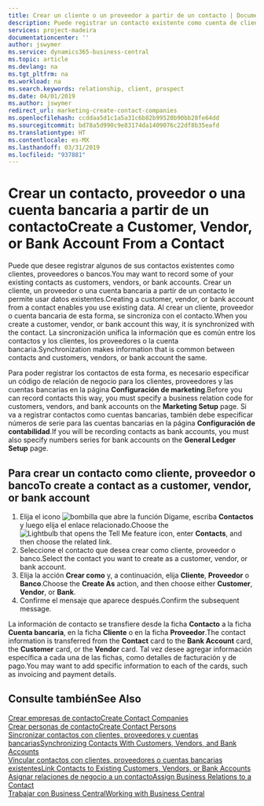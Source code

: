 ```yaml
---
title: Crear un cliente o un proveedor a partir de un contacto | Documentos de Microsoft
description: Puede registrar un contacto existente como cuenta de cliente, proveedor o banco usando datos existentes y especificando una relación de negocio.
services: project-madeira
documentationcenter: ''
author: jswymer
ms.service: dynamics365-business-central
ms.topic: article
ms.devlang: na
ms.tgt_pltfrm: na
ms.workload: na
ms.search.keywords: relationship, client, prospect
ms.date: 04/01/2019
ms.author: jswymer
redirect_url: marketing-create-contact-companies
ms.openlocfilehash: ccddaa5d1c1a5a31c6b82b99520b90bb28fe64dd
ms.sourcegitcommit: bd78a5d990c9e83174da1409076c22df8b35eafd
ms.translationtype: HT
ms.contentlocale: es-MX
ms.lasthandoff: 03/31/2019
ms.locfileid: "937881"
---
```

# <a name="create-a-customer-vendor-or-bank-account-from-a-contact"></a><span data-ttu-id="3132a-103">Crear un contacto, proveedor o una cuenta bancaria a partir de un contacto</span><span class="sxs-lookup"><span data-stu-id="3132a-103">Create a Customer, Vendor, or Bank Account From a Contact</span></span>
<span data-ttu-id="3132a-104">Puede que desee registrar algunos de sus contactos existentes como clientes, proveedores o bancos.</span><span class="sxs-lookup"><span data-stu-id="3132a-104">You may want to record some of your existing contacts as customers, vendors, or bank accounts.</span></span> <span data-ttu-id="3132a-105">Crear un cliente, un proveedor o una cuenta bancaria a partir de un contacto le permite usar datos existentes.</span><span class="sxs-lookup"><span data-stu-id="3132a-105">Creating a customer, vendor, or bank account from a contact enables you use existing data.</span></span> <span data-ttu-id="3132a-106">Al crear un cliente, proveedor o cuenta bancaria de esta forma, se sincroniza con el contacto.</span><span class="sxs-lookup"><span data-stu-id="3132a-106">When you create a customer, vendor, or bank account this way, it is synchronized with the contact.</span></span> <span data-ttu-id="3132a-107">La sincronización unifica la información que es común entre los contactos y los clientes, los proveedores o la cuenta bancaria.</span><span class="sxs-lookup"><span data-stu-id="3132a-107">Synchronization makes information that is common between contacts and customers, vendors, or bank account the same.</span></span>

<span data-ttu-id="3132a-108">Para poder registrar los contactos de esta forma, es necesario especificar un código de relación de negocio para los clientes, proveedores y las cuentas bancarias en la página **Configuración de marketing**.</span><span class="sxs-lookup"><span data-stu-id="3132a-108">Before you can record contacts this way, you must specify a business relation code for customers, vendors, and bank accounts on the **Marketing Setup** page.</span></span> <span data-ttu-id="3132a-109">Si va a registrar contactos como cuentas bancarias, también debe especificar números de serie para las cuentas bancarias en la página **Configuración de contabilidad**.</span><span class="sxs-lookup"><span data-stu-id="3132a-109">If you will be recording contacts as bank accounts, you must also specify numbers series for bank accounts on the **General Ledger Setup** page.</span></span>

## <a name="to-create-a-contact-as-a-customer-vendor-or-bank-account"></a><span data-ttu-id="3132a-110">Para crear un contacto como cliente, proveedor o banco</span><span class="sxs-lookup"><span data-stu-id="3132a-110">To create a contact as a customer, vendor, or bank account</span></span>
1. <span data-ttu-id="3132a-111">Elija el icono ![bombilla que abre la función Dígame](media/ui-search/search_small.png "Dígame que desea hacer"), escriba **Contactos** y luego elija el enlace relacionado.</span><span class="sxs-lookup"><span data-stu-id="3132a-111">Choose the ![Lightbulb that opens the Tell Me feature](media/ui-search/search_small.png "Tell me what you want to do") icon, enter **Contacts**, and then choose the related link.</span></span>
2. <span data-ttu-id="3132a-112">Seleccione el contacto que desea crear como cliente, proveedor o banco.</span><span class="sxs-lookup"><span data-stu-id="3132a-112">Select the contact you want to create as a customer, vendor, or bank account.</span></span>
3. <span data-ttu-id="3132a-113">Elija la acción **Crear como** y, a continuación, elija **Cliente**, **Proveedor** o **Banco**.</span><span class="sxs-lookup"><span data-stu-id="3132a-113">Choose the **Create As** action, and then choose either **Customer**, **Vendor**, or **Bank**.</span></span>
4. <span data-ttu-id="3132a-114">Confirme el mensaje que aparece después.</span><span class="sxs-lookup"><span data-stu-id="3132a-114">Confirm the subsequent message.</span></span>

<span data-ttu-id="3132a-115">La información de contacto se transfiere desde la ficha **Contacto** a la ficha **Cuenta bancaria**, en la ficha **Cliente** o en la ficha **Proveedor**.</span><span class="sxs-lookup"><span data-stu-id="3132a-115">The contact information is transferred from the **Contact** card to the **Bank Account** card, the **Customer** card, or the **Vendor** card.</span></span> <span data-ttu-id="3132a-116">Tal vez desee agregar información específica a cada una de las fichas, como detalles de facturación y de pago.</span><span class="sxs-lookup"><span data-stu-id="3132a-116">You may want to add specific information to each of the cards, such as invoicing and payment details.</span></span>

## <a name="see-also"></a><span data-ttu-id="3132a-117">Consulte también</span><span class="sxs-lookup"><span data-stu-id="3132a-117">See Also</span></span>
[<span data-ttu-id="3132a-118">Crear empresas de contacto</span><span class="sxs-lookup"><span data-stu-id="3132a-118">Create Contact Companies</span></span>](marketing-create-contact-companies.md)  
[<span data-ttu-id="3132a-119">Crear personas de contacto</span><span class="sxs-lookup"><span data-stu-id="3132a-119">Create Contact Persons</span></span>](marketing-create-contact-persons.md)  
[<span data-ttu-id="3132a-120">Sincronizar contactos con clientes, proveedores y cuentas bancarias</span><span class="sxs-lookup"><span data-stu-id="3132a-120">Synchronizing Contacts With Customers, Vendors, and Bank Accounts</span></span>](marketing-synchronize-contacts-customers-vendors-bank-accounts.md)  
[<span data-ttu-id="3132a-121">Vincular contactos con clientes, proveedores o cuentas bancarias existentes</span><span class="sxs-lookup"><span data-stu-id="3132a-121">Link Contacts to Existing Customers, Vendors, or Bank Accounts</span></span>](marketing-how-link-contact.md)  
[<span data-ttu-id="3132a-122">Asignar relaciones de negocio a un contacto</span><span class="sxs-lookup"><span data-stu-id="3132a-122">Assign Business Relations to a Contact</span></span>](marketing-business-relations.md#AssignBusRelContact)  
[<span data-ttu-id="3132a-123">Trabajar con Business Central</span><span class="sxs-lookup"><span data-stu-id="3132a-123">Working with Business Central</span></span>](ui-work-product.md)
